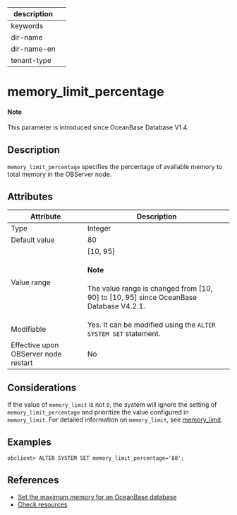 |description||
|---|---|
|keywords||
|dir-name||
|dir-name-en||
|tenant-type||

# memory_limit_percentage

<main id="notice" type='explain'>
  <h4>Note</h4>
  <p>This parameter is introduced since OceanBase Database V1.4.</p>
</main>

## Description

`memory_limit_percentage` specifies the percentage of available memory to total memory in the OBServer node.

## Attributes

| **Attribute** | **Description** |
|------------------|------------|
| Type | Integer |
| Default value | 80 |
| Value range | \[10, 95] <main id="notice" type='explain'><h4>Note</h4><p>The value range is changed from [10, 90] to [10, 95] since OceanBase Database V4.2.1. </p></main> |
| Modifiable  | Yes. It can be modified using the `ALTER SYSTEM SET` statement.|
| Effective upon OBServer node restart | No |

## Considerations

If the value of `memory_limit` is not `0`, the system will ignore the setting of `memory_limit_percentage` and prioritize the value configured in `memory_limit`. For detailed information on `memory_limit`, see [memory_limit](13600.memory_limit.md).

## Examples

```shell
obclient> ALTER SYSTEM SET memory_limit_percentage='80';
```

## References

* [Set the maximum memory for an OceanBase database](../../../../700.reference/200.system-management/700.memory-management/300.maximum-database-memory.md)
* [Check resources](../../../../400.deploy/500.deploy-oceanbase-database-community-edition/200.local-deployment/200.environment-and-configuration-checks/100.view-resources-optional.md)